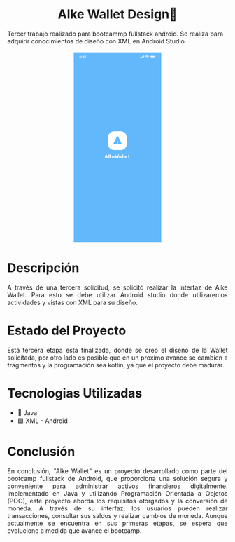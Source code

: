 <div align="center" >
  <h1>Alke Wallet Design🏦</h1>
</div>
Tercer trabajo realizado para bootcammp fullstack android. Se realiza para adquirir conocimientos de diseño con XML en Android Studio.
<div align="center" >
</br>

   <img src="https://github.com/Jalcantaracanto/AlkeWalletDesign/blob/main/assets/splash-screen.png" width="200" height="auto">
   
</div>

# Descripción
<p align="justify">
 A través de una tercera solicitud, se solicitó realizar la interfaz de Alke Wallet. Para esto se debe utilizar Android studio donde utilizaremos actividades y vistas con XML para su diseño.
</p>


# Estado del Proyecto
<p align="justify">
Está tercera etapa esta finalizada, donde se creo el diseño de la Wallet solicitada, por otro lado es posible que en un proximo avance se cambien a fragmentos y la programación sea kotlin, ya que el proyecto debe madurar.
</p>


# Tecnologias Utilizadas
 <ul>
    <li>
    📓 Java
    </li>
    <li>
     🟩 XML - Android
   </li>
 </ul>

# Conclusión

<p align="justify">
En conclusión, "Alke Wallet" es un proyecto desarrollado como parte del bootcamp fullstack de Android, que proporciona una solución segura y conveniente para administrar activos financieros digitalmente. Implementado en Java y utilizando Programación Orientada a Objetos (POO), este proyecto aborda los requisitos otorgados y la conversión de moneda. A través de su interfaz, los usuarios pueden realizar transacciones, consultar sus saldos y realizar cambios de moneda. Aunque actualmente se encuentra en sus primeras etapas, se espera que evolucione a medida que avance el bootcamp.
</p>

<!--
*[Acceso al proyecto](#acceso-proyecto)
s
*[Conclusión](#conclusión)
 -->
